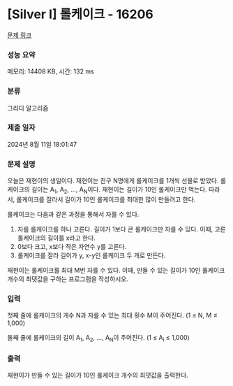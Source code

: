 # [Silver I] 롤케이크 - 16206 

[문제 링크](https://www.acmicpc.net/problem/16206) 

### 성능 요약

메모리: 14408 KB, 시간: 132 ms

### 분류

그리디 알고리즘

### 제출 일자

2024년 8월 11일 18:01:47

### 문제 설명

<p>오늘은 재현이의 생일이다. 재현이는 친구 N명에게 롤케이크를 1개씩 선물로 받았다. 롤케이크의 길이는 A<sub>1</sub>, A<sub>2</sub>, ..., A<sub>N</sub>이다. 재현이는 길이가 10인 롤케이크만 먹는다. 따라서, 롤케이크를 잘라서 길이가 10인 롤케이크를 최대한 많이 만들려고 한다.</p>

<p>롤케이크는 다음과 같은 과정을 통해서 자를 수 있다.</p>

<ol>
	<li>자를 롤케이크를 하나 고른다. 길이가 1보다 큰 롤케이크만 자를 수 있다. 이때, 고른 롤케이크의 길이를 x라고 한다.</li>
	<li>0보다 크고, x보다 작은 자연수 y를 고른다.</li>
	<li>롤케이크를 잘라 길이가 y, x-y인 롤케이크 두 개로 만든다.</li>
</ol>

<p>재현이는 롤케이크를 최대 M번 자를 수 있다. 이때, 만들 수 있는 길이가 10인 롤케이크 개수의 최댓값을 구하는 프로그램을 작성하시오.</p>

### 입력 

 <p>첫째 줄에 롤케이크의 개수 N과 자를 수 있는 최대 횟수 M이 주어진다. (1 ≤ N, M ≤ 1,000)</p>

<p>둘째 줄에 롤케이크의 길이 A<sub>1</sub>, A<sub>2</sub>, ..., A<sub>N</sub>이 주어진다. (1 ≤ A<sub>i</sub> ≤ 1,000)</p>

### 출력 

 <p>재현이가 만들 수 있는 길이가 10인 롤케이크 개수의 최댓값을 출력한다.</p>

